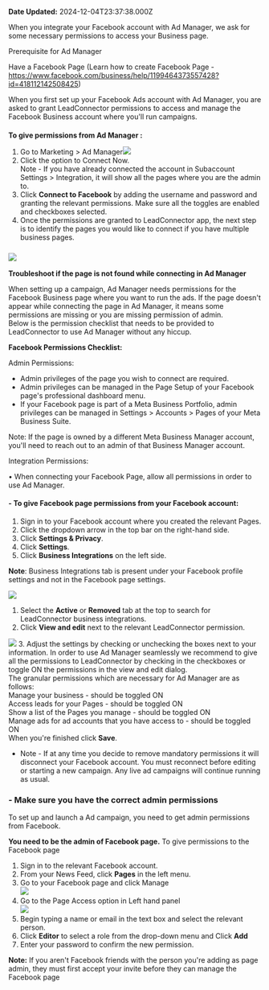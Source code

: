 **Date Updated:** 2024-12-04T23:37:38.000Z

  
When you integrate your Facebook account with Ad Manager, we ask for some necessary permissions to access your Business page.

  
Prerequisite for Ad Manager


Have a Facebook Page (Learn how to create Facebook Page - <https://www.facebook.com/business/help/1199464373557428?id=418112142508425>)
  
  
When you first set up your Facebook Ads account with Ad Manager, you are asked to grant LeadConnector permissions to access and manage the Facebook Business account where you'll run campaigns.

####   
**To give permissions from Ad Manager :**

1. Go to Marketing > Ad Manager![](https://s3.amazonaws.com/cdn.freshdesk.com/data/helpdesk/attachments/production/155026222746/original/tGt31CQEF8nMH_RFBFXP4fcHvm7qcvY1JQ.png?1715971864)
2. Click the option to Connect Now.  
Note - If you have already connected the account in Subaccount Settings > Integration, it will show all the pages where you are the admin to.
3. Click **Connect to Facebook** by adding the username and password and granting the relevant permissions. Make sure all the toggles are enabled and checkboxes selected.
4. Once the permissions are granted to LeadConnector app, the next step is to identify the pages you would like to connect if you have multiple business pages.

### ![](https://s3.amazonaws.com/cdn.freshdesk.com/data/helpdesk/attachments/production/155026222826/original/HpvYzvTq_6YRmdefm6wqcv0ZSmcQX2I-5A.png?1715971994)
  
  
**Troubleshoot if the page is not found while connecting in Ad Manager**

  
When setting up a campaign, Ad Manager needs permissions for the Facebook Business page where you want to run the ads. If the page doesn't appear while connecting the page in Ad Manager, it means some permissions are missing or you are missing permission of admin.   
Below is the permission checklist that needs to be provided to LeadConnector to use Ad Manager without any hiccup.

  
**Facebook Permissions Checklist:**

Admin Permissions:

* Admin privileges of the page you wish to connect are required.
* Admin privileges can be managed in the Page Setup of your Facebook page's professional dashboard menu.
* If your Facebook page is part of a Meta Business Portfolio, admin privileges can be managed in Settings > Accounts > Pages of your Meta Business Suite.

Note: If the page is owned by a different Meta Business Manager account, you'll need to reach out to an admin of that Business Manager account.

  
Integration Permissions:

• When connecting your Facebook Page, allow all permissions in order to use Ad Manager.

  
#### **\-** **To give Facebook page permissions from your Facebook account:**

1. Sign in to your Facebook account where you created the relevant Pages.
2. Click the dropdown arrow in the top bar on the right-hand side.
3. Click **Settings & Privacy**.
4. Click **Settings**.
5. Click **Business Integrations** on the left side.

**Note**: Business Integrations tab is present under your Facebook profile settings and not in the Facebook page settings.

  
![](https://s3.amazonaws.com/cdn.freshdesk.com/data/helpdesk/attachments/production/155026222921/original/UhvWLjdFjBzZ-cv1fcDLiQizvGJLmuJokA.png?1715972366)

  
1. Select the **Active** or **Removed** tab at the top to search for LeadConnector business integrations.
2. Click **View and edit** next to the relevant LeadConnector permission.  
    
![](https://s3.amazonaws.com/cdn.freshdesk.com/data/helpdesk/attachments/production/155026222917/original/Ax4_knV7D4cGinKBfzjWs2YBMIBZpPKBVw.png?1715972349)
3. Adjust the settings by checking or unchecking the boxes next to your information. In order to use Ad Manager seamlessly we recommend to give all the permissions to LeadConnector by checking in the checkboxes or toggle ON the permissions in the view and edit dialog.  
The granular permissions which are necessary for Ad Manager are as follows:  
Manage your business - should be toggled ON  
Access leads for your Pages - should be toggled ON  
Show a list of the Pages you manage - should be toggled ON  
Manage ads for ad accounts that you have access to - should be toggled ON  
When you're finished click **Save**.
* Note - If at any time you decide to remove mandatory permissions it will disconnect your Facebook account. You must reconnect before editing or starting a new campaign. Any live ad campaigns will continue running as usual.

### **\- Make sure you have the correct admin permissions**

To set up and launch a Ad campaign, you need to get admin permissions from Facebook.  
  
**You need to be the admin of Facebook page.** To give permissions to the Facebook page

1. Sign in to the relevant Facebook account.
2. From your News Feed, click **Pages** in the left menu.
3. Go to your Facebook page and click Manage  
![](https://s3.amazonaws.com/cdn.freshdesk.com/data/helpdesk/attachments/production/155026223075/original/Al7LdxMVkxFePtoHcbNd8e7B0ye6GuXXtA.png?1715972825)
4. Go to the Page Access option in Left hand panel  
![](https://s3.amazonaws.com/cdn.freshdesk.com/data/helpdesk/attachments/production/155026223139/original/Bpqg6zJnXtRB_GKcU4R_VbRB64lNCFY1lg.png?1715972881)
5. Begin typing a name or email in the text box and select the relevant person.
6. Click **Editor** to select a role from the drop-down menu and Click **Add**
7. Enter your password to confirm the new permission.

  
**Note:** If you aren't Facebook friends with the person you're adding as page admin, they must first accept your invite before they can manage the Facebook page
  
  